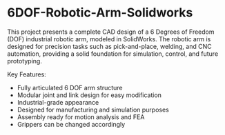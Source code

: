 # 6DOF-Robotic-Arm-Solidworks
This project presents a complete CAD design of a 6 Degrees of Freedom (DOF) industrial robotic arm, modeled in SolidWorks. The robotic arm is designed for precision tasks such as pick-and-place, welding, and CNC automation, providing a solid foundation for simulation, control, and future prototyping.

Key Features:

* Fully articulated 6 DOF arm structure
* Modular joint and link design for easy modification
* Industrial-grade appearance
* Designed for manufacturing and simulation purposes
* Assembly ready for motion analysis and FEA
* Grippers can be changed accordingly

